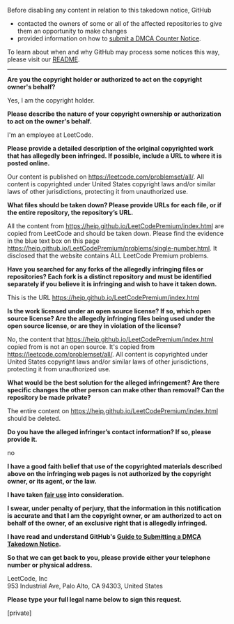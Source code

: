 Before disabling any content in relation to this takedown notice, GitHub
- contacted the owners of some or all of the affected repositories to give them an opportunity to make changes
- provided information on how to [submit a DMCA Counter Notice](https://docs.github.com/en/articles/guide-to-submitting-a-dmca-counter-notice).

To learn about when and why GitHub may process some notices this way, please visit our [README](https://github.com/github/dmca/blob/master/README.md).

---

**Are you the copyright holder or authorized to act on the copyright owner's behalf?**

Yes, I am the copyright holder.

**Please describe the nature of your copyright ownership or authorization to act on the owner's behalf.**

I'm an employee at LeetCode.

**Please provide a detailed description of the original copyrighted work that has allegedly been infringed. If possible, include a URL to where it is posted online.**

Our content is published on https://leetcode.com/problemset/all/. All content is copyrighted under United States copyright laws and/or similar laws of other jurisdictions, protecting it from unauthorized use.

**What files should be taken down? Please provide URLs for each file, or if the entire repository, the repository’s URL.**

All the content from https://heip.github.io/LeetCodePremium/index.html are copied from LeetCode and should be taken down. Please find the evidence in the blue text box on this page https://heip.github.io/LeetCodePremium/problems/single-number.html. It disclosed that the website contains ALL LeetCode Premium problems.

**Have you searched for any forks of the allegedly infringing files or repositories? Each fork is a distinct repository and must be identified separately if you believe it is infringing and wish to have it taken down.**

This is the URL https://heip.github.io/LeetCodePremium/index.html

**Is the work licensed under an open source license? If so, which open source license? Are the allegedly infringing files being used under the open source license, or are they in violation of the license?**

No, the content that https://heip.github.io/LeetCodePremium/index.html copied from is not an open source. It's copied from https://leetcode.com/problemset/all/. All content is copyrighted under United States copyright laws and/or similar laws of other jurisdictions, protecting it from unauthorized use.

**What would be the best solution for the alleged infringement? Are there specific changes the other person can make other than removal? Can the repository be made private?**

The entire content on https://heip.github.io/LeetCodePremium/index.html should be deleted.

**Do you have the alleged infringer’s contact information? If so, please provide it.**

no

**I have a good faith belief that use of the copyrighted materials described above on the infringing web pages is not authorized by the copyright owner, or its agent, or the law.**

**I have taken <a href="https://www.lumendatabase.org/topics/22">fair use</a> into consideration.**

**I swear, under penalty of perjury, that the information in this notification is accurate and that I am the copyright owner, or am authorized to act on behalf of the owner, of an exclusive right that is allegedly infringed.**

**I have read and understand GitHub's <a href="https://docs.github.com/articles/guide-to-submitting-a-dmca-takedown-notice/">Guide to Submitting a DMCA Takedown Notice</a>.**

**So that we can get back to you, please provide either your telephone number or physical address.**

LeetCode, Inc  
953 Industrial Ave, Palo Alto, CA 94303, United States

**Please type your full legal name below to sign this request.**

[private]
